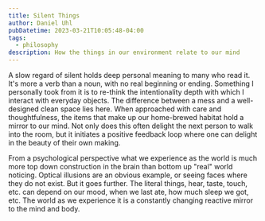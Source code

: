 ```yaml
---
title: Silent Things
author: Daniel Uhl
pubDatetime: 2023-03-21T10:05:48-04:00
tags:
  - philosophy
description: How the things in our environment relate to our mind
---
```


A slow regard of silent holds deep personal meaning to many who read it. It's more a verb than a
noun, with no real beginning or ending. Something I personally took from it is to re-think the
intentionality depth with which I interact with everyday objects. The difference between a mess and
a well-designed clean space lies here. When approached with care and thoughtfulness, the items that
make up our home-brewed habitat hold a mirror to our mind. Not only does this often delight the next
person to walk into the room, but it initiates a positive feedback loop where one can delight in the
beauty of their own making.

From a psychological perspective what we experience as the world is much more top down construction
in the brain than bottom up "real" world noticing. Optical illusions are an obvious example, or
seeing faces where they do not exist. But it goes further. The literal things, hear, taste, touch,
etc. can depend on our mood, when we last ate, how much sleep we got, etc. The world as we
experience it is a constantly changing reactive mirror to the mind and body.
